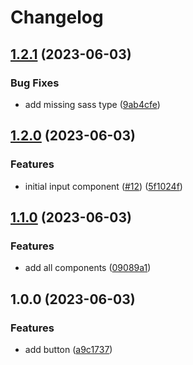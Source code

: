 # Changelog

## [1.2.1](https://github.com/wholesome-ghoul/allaround-components/compare/allaround-components-v1.2.0...allaround-components-v1.2.1) (2023-06-03)


### Bug Fixes

* add missing sass type ([9ab4cfe](https://github.com/wholesome-ghoul/allaround-components/commit/9ab4cfed2d1e8896602bd5a29d3e32e10bb9842c))

## [1.2.0](https://github.com/wholesome-ghoul/allaround-components/compare/allaround-components-v1.1.0...allaround-components-v1.2.0) (2023-06-03)


### Features

* initial input component ([#12](https://github.com/wholesome-ghoul/allaround-components/issues/12)) ([5f1024f](https://github.com/wholesome-ghoul/allaround-components/commit/5f1024f087f7228939d79ba08d75950a68c45621))

## [1.1.0](https://github.com/wholesome-ghoul/allaround-components/compare/allaround-components-v1.0.0...allaround-components-v1.1.0) (2023-06-03)


### Features

* add all components ([09089a1](https://github.com/wholesome-ghoul/allaround-components/commit/09089a109f24b790e9a223dbfd939ad453e14a00))

## 1.0.0 (2023-06-03)


### Features

* add button ([a9c1737](https://github.com/wholesome-ghoul/allaround-components/commit/a9c1737513e6f806073552ddc6509b196ba48853))
